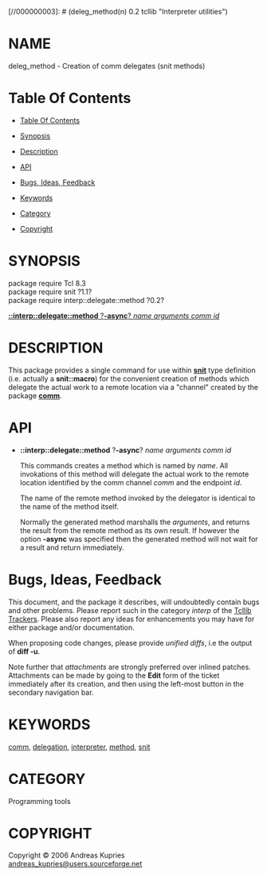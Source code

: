 
[//000000001]: # (deleg_method - Interpreter utilities)
[//000000002]: # (Generated from file 'deleg_method.man' by tcllib/doctools with format 'markdown')
[//000000003]: # (deleg_method(n) 0.2 tcllib "Interpreter utilities")

# NAME

deleg_method - Creation of comm delegates (snit methods)

# <a name='toc'></a>Table Of Contents

  -  [Table Of Contents](#toc)

  -  [Synopsis](#synopsis)

  -  [Description](#section1)

  -  [API](#section2)

  -  [Bugs, Ideas, Feedback](#section3)

  -  [Keywords](#keywords)

  -  [Category](#category)

  -  [Copyright](#copyright)

# <a name='synopsis'></a>SYNOPSIS

package require Tcl 8.3  
package require snit ?1.1?  
package require interp::delegate::method ?0.2?  

[__::interp::delegate::method__ ?__-async__? *name* *arguments* *comm* *id*](#1)  

# <a name='description'></a>DESCRIPTION

This package provides a single command for use within
__[snit](../snit/snit.md)__ type definition (i.e. actually a __snit::macro__)
for the convenient creation of methods which delegate the actual work to a
remote location via a "channel" created by the package
__[comm](../comm/comm.md)__.

# <a name='section2'></a>API

  - <a name='1'></a>__::interp::delegate::method__ ?__-async__? *name* *arguments* *comm* *id*

    This commands creates a method which is named by *name*. All invokations of
    this method will delegate the actual work to the remote location identified
    by the comm channel *comm* and the endpoint *id*.

    The name of the remote method invoked by the delegator is identical to the
    name of the method itself.

    Normally the generated method marshalls the *arguments*, and returns the
    result from the remote method as its own result. If however the option
    __-async__ was specified then the generated method will not wait for a
    result and return immediately.

# <a name='section3'></a>Bugs, Ideas, Feedback

This document, and the package it describes, will undoubtedly contain bugs and
other problems. Please report such in the category *interp* of the [Tcllib
Trackers](http://core.tcl.tk/tcllib/reportlist). Please also report any ideas
for enhancements you may have for either package and/or documentation.

When proposing code changes, please provide *unified diffs*, i.e the output of
__diff -u__.

Note further that *attachments* are strongly preferred over inlined patches.
Attachments can be made by going to the __Edit__ form of the ticket immediately
after its creation, and then using the left-most button in the secondary
navigation bar.

# <a name='keywords'></a>KEYWORDS

[comm](../../../../index.md#comm),
[delegation](../../../../index.md#delegation),
[interpreter](../../../../index.md#interpreter),
[method](../../../../index.md#method), [snit](../../../../index.md#snit)

# <a name='category'></a>CATEGORY

Programming tools

# <a name='copyright'></a>COPYRIGHT

Copyright &copy; 2006 Andreas Kupries <andreas_kupries@users.sourceforge.net>
